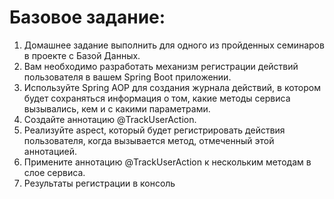 # Базовое задание:
1. Домашнее задание выполнить для одного из пройденных семинаров в проекте с Базой Данных.
2. Вам необходимо разработать механизм регистрации действий пользователя в вашем Spring Boot приложении. 
3. Используйте Spring AOP для создания журнала действий, в котором будет сохраняться информация о том, какие методы сервиса вызывались, кем и с какими параметрами.
4. Создайте аннотацию @TrackUserAction.
5. Реализуйте aspect, который будет регистрировать действия пользователя, когда вызывается метод, отмеченный этой аннотацией.
6. Примените аннотацию @TrackUserAction к нескольким методам в слое сервиса.
7. Результаты регистрации в консоль